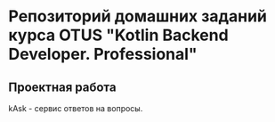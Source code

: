 # Репозиторий домашних заданий курса OTUS "Kotlin Backend Developer. Professional"

## Проектная работа

kAsk - сервис ответов на вопросы.
